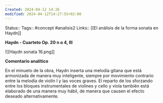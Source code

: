```yaml
---
Created: 2024-04-12 14:26
modified: 2024-04-12T14:27:55+02:00
---
```

Status:: 
Tags:: #concept #analisis2 
Links:: [[El análisis de la forma sonata en Haydn]]

**Haydn - Cuarteto Op. 20 n o 4, III**

![[Haydn sonata 16.png]]

**Comentario analítico**

En el minueto de la obra, Haydn inserta una melodía gitana que está armonizada de manera muy inteligente, siempre por movimiento contrario entre la melodía de violín I y las voces graves. El reparto de los sforzando entre los bloques instrumentales de violines y cello y viola también está elaborado de una manera muy hábil, de manera que causen el efecto deseado alternativamente.
